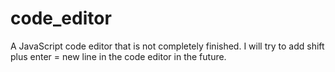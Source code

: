 # code_editor
A JavaScript code editor that is not completely finished. I will try to add shift plus enter = new line in the code editor in the future.
